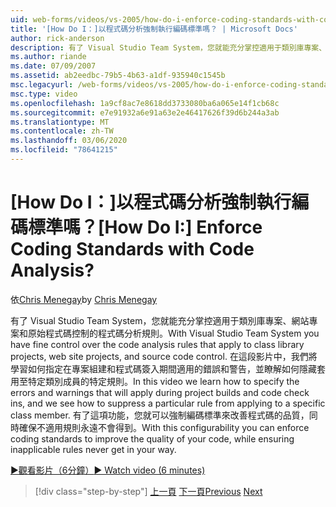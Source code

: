 ```yaml
---
uid: web-forms/videos/vs-2005/how-do-i-enforce-coding-standards-with-code-analysis
title: '[How Do I：]以程式碼分析強制執行編碼標準嗎？ | Microsoft Docs'
author: rick-anderson
description: 有了 Visual Studio Team System，您就能充分掌控適用于類別庫專案、網站專案和原始程式碼的程式碼分析規則 。
ms.author: riande
ms.date: 07/09/2007
ms.assetid: ab2eedbc-79b5-4b63-a1df-935940c1545b
msc.legacyurl: /web-forms/videos/vs-2005/how-do-i-enforce-coding-standards-with-code-analysis
msc.type: video
ms.openlocfilehash: 1a9cf8ac7e8618dd3733080ba6a065e14f1cb68c
ms.sourcegitcommit: e7e91932a6e91a63e2e46417626f39d6b244a3ab
ms.translationtype: MT
ms.contentlocale: zh-TW
ms.lasthandoff: 03/06/2020
ms.locfileid: "78641215"
---
```

# <a name="how-do-i-enforce-coding-standards-with-code-analysis"></a><span data-ttu-id="5e1cc-104">[How Do I：]以程式碼分析強制執行編碼標準嗎？</span><span class="sxs-lookup"><span data-stu-id="5e1cc-104">[How Do I:] Enforce Coding Standards with Code Analysis?</span></span>

<span data-ttu-id="5e1cc-105">依[Chris Menegay](https://twitter.com/CMenegay)</span><span class="sxs-lookup"><span data-stu-id="5e1cc-105">by [Chris Menegay](https://twitter.com/CMenegay)</span></span>

<span data-ttu-id="5e1cc-106">有了 Visual Studio Team System，您就能充分掌控適用于類別庫專案、網站專案和原始程式碼控制的程式碼分析規則。</span><span class="sxs-lookup"><span data-stu-id="5e1cc-106">With Visual Studio Team System you have fine control over the code analysis rules that apply to class library projects, web site projects, and source code control.</span></span> <span data-ttu-id="5e1cc-107">在這段影片中，我們將學習如何指定在專案組建和程式碼簽入期間適用的錯誤和警告，並瞭解如何隱藏套用至特定類別成員的特定規則。</span><span class="sxs-lookup"><span data-stu-id="5e1cc-107">In this video we learn how to specify the errors and warnings that will apply during project builds and code check ins, and we see how to suppress a particular rule from applying to a specific class member.</span></span> <span data-ttu-id="5e1cc-108">有了這項功能，您就可以強制編碼標準來改善程式碼的品質，同時確保不適用規則永遠不會得到。</span><span class="sxs-lookup"><span data-stu-id="5e1cc-108">With this configurability you can enforce coding standards to improve the quality of your code, while ensuring inapplicable rules never get in your way.</span></span>

[<span data-ttu-id="5e1cc-109">&#9654;觀看影片（6分鐘）</span><span class="sxs-lookup"><span data-stu-id="5e1cc-109">&#9654; Watch video (6 minutes)</span></span>](https://channel9.msdn.com/Blogs/ASP-NET-Site-Videos/how-do-i-enforce-coding-standards-with-code-analysis)

> [!div class="step-by-step"]
> <span data-ttu-id="5e1cc-110">[上一頁](how-do-i-set-up-distributed-load-testing-for-high-volume-tests.md)
> [下一頁](how-do-i-use-generic-tests.md)</span><span class="sxs-lookup"><span data-stu-id="5e1cc-110">[Previous](how-do-i-set-up-distributed-load-testing-for-high-volume-tests.md)
[Next](how-do-i-use-generic-tests.md)</span></span>

